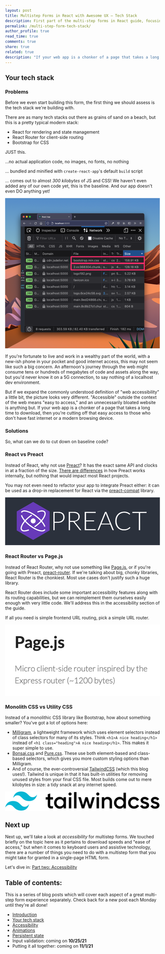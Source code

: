 ```yaml
---
layout: post
title: Multistep Forms in React with Awesome UX – Tech Stack
description: First part of the multi-step forms in React guide, focusing on the tech stack choices for the app.
permalink: /multi-step-form-tech-stack/
author_profile: true
read_time: true
comments: true
share: true
related: true
description: "If your web app is a chonker of a page that takes a long time to download, then you're cutting off easy access to those without fast internet."
---
```


## Your tech stack

### Problems

Before we even start building this form, the first thing we should assess is the tech stack we're building with. 

There are as many tech stacks out there as grains of sand on a beach, but this is a pretty typical modern stack: 

- React for rendering and state management
- React Router for client-side routing
- Bootstrap for CSS

JUST this. 

...no actual application code, no images, no fonts, no nothing

... bundled and minified with `create-react-app`'s default `build` script 

... comes out to almost *300 kilobytes* of JS and CSS! We haven't even added any of our own code yet, this is the baseline. And our app doesn't even DO anything yet!

![Browser network tab showing downloaded file sizes for a React app](/assets/img/cra-router-bootstrap.png)

If you're fortunate to live and work in a wealthy part of the world, with a new-ish phone in your pocket and good internet access, this may not seem like such a big concern. An afternoon's journey through the web might consume tens or hundreds of megabytes of code and assets along the way, but you'd never know it on a 5G connection, to say nothing of a localhost dev environment.

But if we expand the commonly understood definition of "web accessibility" a little bit, the picture looks very different. "Accessible" outside the context of the web means "easy to access," and an unnecessarily bloated website is anything but. If your web app is a chonker of a page that takes a long time to download, then you're cutting off that easy access to those who don't have fast internet or a modern browsing device.

### Solutions

So, what can we do to cut down on baseline code? 

### React vs Preact

Instead of React, why not use [Preact](https://preactjs.com/)? It has the exact same API and clocks in at a fraction of the size. [There are differences](https://preactjs.com/guide/v10/differences-to-react) in how Preact works internally, but nothing that would impact most React projects. 

You may not even need to refactor your app to integrate Preact either: it can be used as a drop-in replacement for React via the [preact-compat](https://github.com/preactjs/preact-compat) library. 

![Preact logo](/assets/img/preact.png)

### React Router vs Page.js

Instead of React Router, why not use something like [Page.js](https://github.com/visionmedia/page.js/), or if you're going with Preact, [preact-router](https://github.com/preactjs/preact-router). If we're talking about big, chonky libraries, React Router is the chonkiest. Most use cases don't justify such a huge library. 

React Router does include some important accessibility features along with its routing capabilities, but we can reimplement them ourselves easily enough with very little code. We'll address this in the accessibility section of the guide. 

If all you need is simple frontend URL routing, pick a simple URL router. 

<img class="border border-solid border-black mx-auto" src="/assets/img/pagejs.png" alt="Page.js logo">

### Monolith CSS vs Utility CSS

Instead of a monolithic CSS library like Bootstrap, how about something smaller? You've got a lot of options here: 

- [Milligram](https://milligram.io/), a lightweight framework which uses element selectors instead of class selectors for many of its styles. Think `<h1>A nice heading</h1>` instead of `<h1 class="heading">A nice heading</h1>`. This makes it super simple to use. 
- [Bonsai.css](https://www.bonsaicss.com/) and [Pure.css](https://purecss.io/). These use both element-based and class-based selectors, which gives you more custom styling options than Milligram.
- And of course, the ever-controversial [TailwindCSS](https://github.com/tailwindlabs/tailwindcss) (which this blog uses!). Tailwind is unique in that it has built-in utilities for removing unused styles from your final CSS file. Most builds come out to mere kilobytes in size: a tidy snack at any internet speed.

<img class="border border-solid border-black py-10 px-12" src="/assets/img/tailwind.svg" alt="Tailwind CSS logo">


## Next up

Next up, we'll take a look at *accessibility* for multistep forms. We touched briefly on the topic here as it pertains to download speeds and "ease of access," but when it comes to keyboard users and assistive technology, there are a number of things you need to do with a multistep form that you might take for granted in a single-page HTML form. 

Let's dive in: [Part two: Accessibility](/multi-step-form-accessibility/)

## Table of contents:

This is a series of blog posts which will cover each aspect of a great multi-step form experience separately. Check back for a new post each Monday until they're all done!

- [Introduction](/multi-step-form-intro)
- [Your tech stack](/multi-step-form-tech-stack/)
- [Accessibility](/multi-step-form-accessibility) 
- [Animations](/multi-step-form-animations/)
- [Persistent state](/multi-step-form-persistent-state/)
- Input validation: coming on **10/25/21**
- Putting it all together: coming on **11/1/21**
